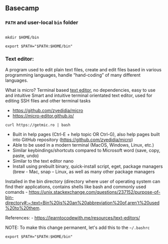 ## Basecamp

### `PATH` and user-local `bin` folder

```console

mkdir $HOME/bin

export $PATH="$PATH:$HOME/bin"

```
### Text editor:

A program used to edit plain text files, create and edit files based in various programming languages, handle “hand-coding” of many different languages.

What is micro? Terminal based [text editor](https://micro-editor.github.io/), no dependencies, easy to use and intuitive Smart and intuitive terminal orientated text editor, used for editing SSH files and other terminal tasks 

- https://github.com/zyedidia/micro
- https://micro-editor.github.io/

```console
curl https://getmic.ro | bash
```

- Built in help pages (Ctrl-E + help topic OR Ctrl-G), also help pages built into GitHub repository (https://github.com/zyedidia/micro)
- Able to be used in a modern terminal (MacOS, Windows, Linux, etc.)
- Similar keybindings/shortcuts compared to Microsoft word (save, copy, paste, undo)
- Similar to the text editor nano
- Install using prebuilt binary, quick-install script, eget, package managers (brew - Mac, snap – Linux, as well as many other package managers

Installed in the bin directory (directory where user of operating system can
find their applications, contains shells like bash and commonly used comands - https://unix.stackexchange.com/questions/237152/purpose-of-bin-directory#:~:text=Bin%20is%20an%20abbreviation%20of,aren't%20used%20to%20them.



References:
    - https://learntocodewith.me/resources/text-editors/


NOTE: To make this change permanent, let's add this to the `~/.bashrc` 

```
export $PATH="$PATH:$HOME/bin"
```




